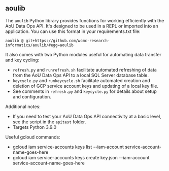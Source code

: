 aoulib
------

The `aoulib` Python library provides functions for working efficiently with the AoU Data Ops API. It's designed to be used in a REPL or imported into an application. You can use this format in your requirements.txt file:

    aoulib @ git+https://github.com/wcmc-research-informatics/aoulib/#egg=aoulib

It also comes with two Python modules useful for automating data transfer and key cycling:

* `refresh.py` and `runrefresh.sh` facilitate automated refreshing of data from the AoU Data Ops API to a local SQL Server database table.
* `keycycle.py` and `runkeycycle.sh` facilitate automated creation and deletion of GCP service account keys and updating of a local key file.
* See comments in `refresh.py` and `keycycle.py` for details about setup and configuration.
 
Additional notes:  

* If you need to test your AoU Data Ops API connectivity at a basic level, see the script in the `apitest` folder.
* Targets Python 3.9.0

Useful gcloud commands:

* gcloud iam service-accounts keys list --iam-account service-account-name-goes-here
* gcloud iam service-accounts keys create key.json --iam-account service-account-name-goes-here

